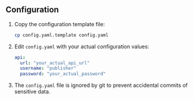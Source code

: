## Configuration

1. Copy the configuration template file:
   ```bash
   cp config.yaml.template config.yaml
   ```

2. Edit `config.yaml` with your actual configuration values:
   ```yaml
   api:
     url: "your_actual_api_url"
     username: "publisher"
     password: "your_actual_password"
   ```

3. The `config.yaml` file is ignored by git to prevent accidental commits of sensitive data.
